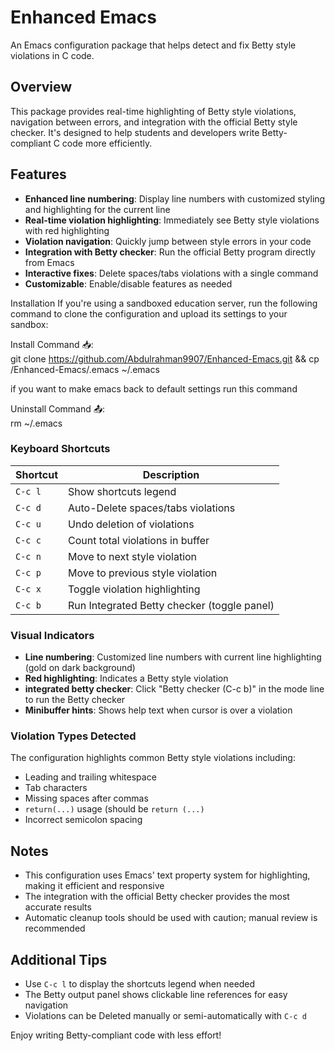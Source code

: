 # Enhanced Emacs

An Emacs configuration package that helps detect and fix Betty style violations in C code.

## Overview

This package provides real-time highlighting of Betty style violations, navigation between errors, and integration with the official Betty style checker. It's designed to help students and developers write Betty-compliant C code more efficiently.

## Features

- **Enhanced line numbering**: Display line numbers with customized styling and highlighting for the current line
- **Real-time violation highlighting**: Immediately see Betty style violations with red highlighting
- **Violation navigation**: Quickly jump between style errors in your code
- **Integration with Betty checker**: Run the official Betty program directly from Emacs
- **Interactive fixes**: Delete spaces/tabs violations with a single command
- **Customizable**: Enable/disable features as needed

Installation
If you're using a sandboxed education server, run the following command to clone the configuration and upload its settings to your sandbox:

Install Command 📥:  
git clone https://github.com/Abdulrahman9907/Enhanced-Emacs.git && cp /Enhanced-Emacs/.emacs ~/.emacs

if you want to make emacs back to default settings run this command

Uninstall Command 📤:  
rm ~/.emacs


### Keyboard Shortcuts

| Shortcut | Description |
|----------|-------------|
| `C-c l`  | Show shortcuts legend |
| `C-c d`  | Auto-Delete spaces/tabs violations |
| `C-c u`  | Undo deletion of violations |
| `C-c c`  | Count total violations in buffer |
| `C-c n`  | Move to next style violation |
| `C-c p`  | Move to previous style violation |
| `C-c x`  | Toggle violation highlighting |
| `C-c b`  | Run Integrated Betty checker (toggle panel) |

### Visual Indicators

- **Line numbering**: Customized line numbers with current line highlighting (gold on dark background)
- **Red highlighting**: Indicates a Betty style violation
- **integrated betty checker**: Click "Betty checker (C-c b)" in the mode line to run the Betty checker
- **Minibuffer hints**: Shows help text when cursor is over a violation

### Violation Types Detected

The configuration highlights common Betty style violations including:
- Leading and trailing whitespace
- Tab characters
- Missing spaces after commas
- `return(...)` usage (should be `return (...)`
- Incorrect semicolon spacing


## Notes

- This configuration uses Emacs' text property system for highlighting, making it efficient and responsive
- The integration with the official Betty checker provides the most accurate results
- Automatic cleanup tools should be used with caution; manual review is recommended

## Additional Tips

- Use `C-c l` to display the shortcuts legend when needed
- The Betty output panel shows clickable line references for easy navigation
- Violations can be Deleted manually or semi-automatically with `C-c d`

Enjoy writing Betty-compliant code with less effort!
